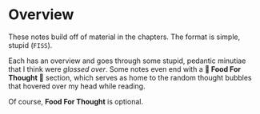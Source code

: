 # Overview

These notes build off of material in the chapters. 
The format is simple, stupid (`FISS`).

Each has an overview and goes through some stupid, pedantic minutiae that I think were _glossed over_.
Some notes even end with a **:pizza: Food For Thought :pizza:** section, 
which serves as home to the random thought bubbles that hovered over my head while reading.

Of course, **Food For Thought** is optional.
